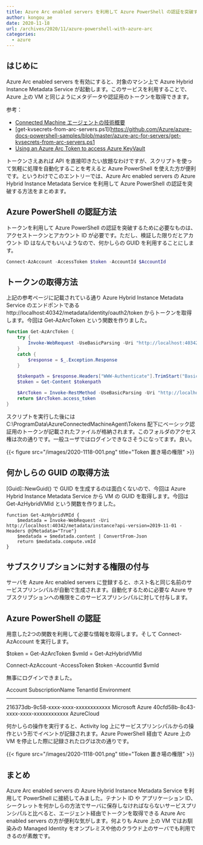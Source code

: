 ```yaml
---
title: Azure Arc enabled servers を利用して Azure PowerShell の認証を突破する
author: kongou_ae
date: 2020-11-18
url: /archives/2020/11/azure-powershell-with-azure-arc
categories:
  - azure
---
```


## はじめに

Azure Arc enabled servers を有効にすると、対象のマシン上で Azure Hybrid Instance Metadata Service が起動します。このサービスを利用することで、Azure 上の VM と同じようにメタデータや認証用のトークンを取得できます。

参考：

- [Connected Machine エージェントの技術概要](https://docs.microsoft.com/ja-jp/azure/azure-arc/servers/agent-overview#connected-machine-agent-technical-overview?WT.mc_id=AZ-MVP-5003408)
- [get-kvsecrets-from-arc-servers.ps1](https://github.com/Azure/azure-docs-powershell-samples/blob/master/azure-arc-for-servers/get-kvsecrets-from-arc-servers.ps1
- [Using an Azure Arc Token to access Azure KeyVault](https://bcthomas.com/2020/10/using-an-azure-arc-token-to-access-azure-keyvault/)

トークンさえあれば API を直接叩きたい放題なわけですが、スクリプトを使って気軽に処理を自動化することを考えると Azure PowerShell を使えた方が便利です。というわけでこのエントリーでは、Azure Arc enabled servers の Azure Hybrid Instance Metadata Service を利用して Azure PowerShell の認証を突破する方法をまとめます。

## Azure PowerShell の認証方法

トークンを利用して Azure PowerShell の認証を突破するために必要なものは、アクセストークンとアカウント ID が必要です。ただし、検証した限りだとアカウント ID はなんでもいいようなので、何かしらの GUID を利用することにします。

```powershell
Connect-AzAccount -AccessToken $token -AccountId $AccountId
```

## トークンの取得方法

上記の参考ページに記載されている通り Azure Hybrid Instance Metadata Service のエンドポントである http://localhost:40342/metadata/identity/oauth2/token からトークンを取得します。今回は Get-AzArcToken という関数を作りました。

```powershell
function Get-AzArcToken {
    try {
        Invoke-WebRequest -UseBasicParsing -Uri "http://localhost:40342/metadata/identity/oauth2/token?api-version=2019-11-01&resource=https%3A%2F%2Fmanagement.azure.com%2F" -Headers @{ Metadata = "true" } -Verbose:0
    }
    catch {
        $response = $_.Exception.Response
    }

    $tokenpath = $response.Headers["WWW-Authenticate"].TrimStart("Basic realm=")
    $token = Get-Content $tokenpath

    $ArcToken = Invoke-RestMethod -UseBasicParsing -Uri "http://localhost:40342/metadata/identity/oauth2/token?api-version=2019-11-01&resource=https%3A%2F%2Fmanagement.azure.com%2F" -Headers @{ Metadata = "true"; Authorization = "Basic $token" } 
    return $ArcToken.access_token
}
```

スクリプトを実行した後には C:\ProgramData\AzureConnectedMachineAgent\Tokens 配下にベーシック認証用のトークンが記載されたファイルが格納されます。このフォルダのアクセス権は次の通りです。一般ユーザではログインできなさそうになってます。良い。

{{< figure src="/images/2020-1118-001.png" title="Token 置き場の権限" >}}

## 何かしらの GUID の取得方法

[Guid]::NewGuid() で GUID を生成するのは面白くないので、今回は Azure Hybrid Instance Metadata Service から VM の GUID を取得します。今回は Get-AzHybridVMId という関数を作りました。

```
function Get-AzHybridVMId {
    $medatada = Invoke-WebRequest -Uri http://localhost:40342/metadata/instance?api-version=2019-11-01 -Headers @{Metadata="True"}
    $medatada = $medatada.content | ConvertFrom-Json
    return $medatada.compute.vmId
}
```

## サブスクリプションに対する権限の付与

サーバを Azure Arc enabled servers に登録すると、ホスト名と同じ名前のサービスプリンシパルが自動で生成されます。自動化するために必要な Azure サブスクリプションへの権限をこのサービスプリンシパルに対して付与します。

## Azure PowerShell の認証

用意した2つの関数を利用して必要な情報を取得します。そして Connect-AzAccount を実行します。

$token = Get-AzArcToken
$vmId = Get-AzHybridVMId

Connect-AzAccount -AccessToken $token -AccountId $vmId

無事にログインできました。

Account                              SubscriptionName TenantId                             Environment
-------                              ---------------- --------                             -----------
216373db-9c58-xxxx-xxxx-xxxxxxxxxxxx Microsoft Azure  40cfd58b-8c43-xxxx-xxxx-xxxxxxxxxxxx AzureCloud 

何かしらの操作を実行すると、Activity log 上にサービスプリンシパルからの操作という形でイベントが記録されます。Azure PowerShell 経由で Azure 上の VM を停止した際に記録されたログは次の通りです。

{{< figure src="/images/2020-1118-001.png" title="Token 置き場の権限" >}}


## まとめ

Azure Arc enabled servers の Azure Hybrid Instance Metadata Service を利用して PowerShell に接続してみました。テナント ID や アプリケーション ID、シークレットを何かしらの方法でサーバに保存しなければならないサービスプリンシパルと比べると、エージェント経由でトークンを取得できる Azure Arc enabled servers の方が便利な気がします。何よりも Azure 上の VM ではお馴染みの Managed Identity をオンプレミスや他のクラウド上のサーバでも利用できるのが素敵です。
